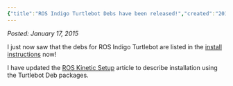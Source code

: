 ```yaml
---
{"title":"ROS Indigo Turtlebot Debs have been released!","created":"2015-01-17","categories":["arlobot"],"authors":["hoopy"],"dg-publish":true,"permalink":"/ancient-history/2015/ros-indigo-turtlebot-debs-have-been-released/","dgPassFrontmatter":true}
---
```


*Posted: January 17, 2015*

I just now saw that the debs for ROS Indigo Turtlebot are listed in the [install instructions](http://wiki.ros.org/turtlebot/Tutorials/indigo/Installation "ROS Indigo Turtlebot Setup") now!

I have updated the [ROS Kinetic Setup](ROS%20Kinetic%20Setup.md) article to describe installation using the Turtlebot Deb packages.
